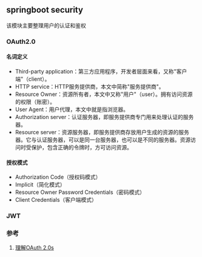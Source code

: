 ## springboot security
该模块主要整理用户的认证和鉴权

### OAuth2.0
#### 名词定义
- Third-party application：第三方应用程序，开发者层面来看，又称"客户端"（client）。
- HTTP service：HTTP服务提供商，本文中简称"服务提供商"。
- Resource Owner：资源所有者，本文中又称"用户"（user）。拥有访问资源的权限（账密）。
- User Agent：用户代理，本文中就是指浏览器。
- Authorization server：认证服务器，即服务提供商专门用来处理认证的服务器。
- Resource server：资源服务器，即服务提供商存放用户生成的资源的服务器。它与认证服务器，可以是同一台服务器，也可以是不同的服务器。资源访问时受保护，包含正确的令牌时，方可访问资源。

#### 授权模式
- Authorization Code（授权码模式）
- Implicit（简化模式）
- Resource Owner Password Credentials（密码模式）
- Client Credentials（客户端模式）


### JWT



### 参考
1. [理解OAuth 2.0s](http://www.ruanyifeng.com/blog/2014/05/oauth_2_0.html)